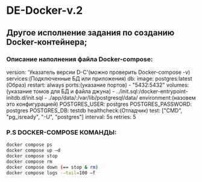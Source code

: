 # DE-Docker-v.2
## Другое исполнение задания по созданию Docker-контейнера;

### Описание наполнения файла Docker-compose:
version: 'Указатель версии D-C'(можно проверить Docker-compose -v)
services:(Подключенные БД или приложения)
  db:
    image: postgres:latest (Образ)
    restart: always
    ports:(указание портов)
      - "5432:5432"
    volumes:(указание томов для БД и файла джуна)
      - ../init.sql:/docker-entrypoint-initdb.d/init.sql
      - ./app/data/:/var/lib/postgresql/data/
    environment:(назовем это конфигурацией)
      POSTGRES_USER: postgres
      POSTGRES_PASSWORD: postgres
      POSTGRES_DB: testdb
    healthcheck:(Отладчик)
      test: ["CMD", "pg_isready", "-U", "postgres"]
      interval: 5s
      retries: 5

### P.S DOCKER-COMPOSE КОМАНДЫ:
```sh
docker compose ps
docker compose up –d
docker compose stop
docker compose rm
docker compose down (== stop & rm)
docker compose logs -–tail=100 –f 
 ```